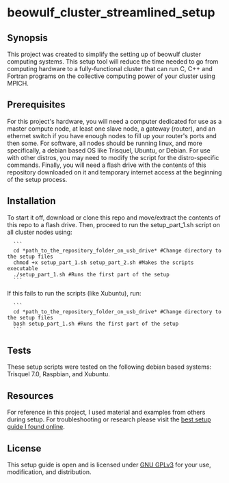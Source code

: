 # beowulf_cluster_streamlined_setup


## Synopsis

This project was created to simplify the setting up of beowulf cluster computing systems. This setup tool will reduce the time needed to go from computing hardware to a fully-functional cluster that can run C, C++ and Fortran programs on the collective computing power of your cluster using MPICH. 

## Prerequisites

For this project's hardware, you will need a computer dedicated for use as a master compute node, at least one slave node, a gateway (router), and an ethernet switch if you have enough nodes to fill up your router's ports and then some. For software, all nodes should be running linux, and more specifically, a debian based OS like Trisquel, Ubuntu, or Debian. For use with other distros, you may need to modify the script for the distro-specific commands. Finally, you will need a flash drive with the contents of this repository downloaded on it and temporary internet access at the beginning of the setup process. 

## Installation

To start it off, download or clone this repo and move/extract the contents of this repo to a flash drive. Then, proceed to run the setup_part_1.sh script on all cluster nodes using:

      ```
      cd *path_to_the_repository_folder_on_usb_drive* #Change directory to the setup files
      chmod +x setup_part_1.sh setup_part_2.sh #Makes the scripts executable
      ./setup_part_1.sh #Runs the first part of the setup
      ```
      
If this fails to run the scripts (like Xubuntu), run:
      
      ```
      cd *path_to_the_repository_folder_on_usb_drive* #Change directory to the setup files
      bash setup_part_1.sh #Runs the first part of the setup
      ```
      



## Tests

These setup scripts were tested on the following debian based systems: Trisquel 7.0, Raspbian, and Xubuntu.

## Resources

For reference in this project, I used material and examples from others during setup. For troubleshooting or research please visit the [best setup guide I found online](https://hemprasad.wordpress.com/2014/12/25/building-a-beowulf-cluster-with-ubuntu/). 

## License

This setup guide is open and is licensed under [GNU GPLv3](https://www.gnu.org/licenses/gpl-3.0.en.html) for your use, modification, and distribution.
